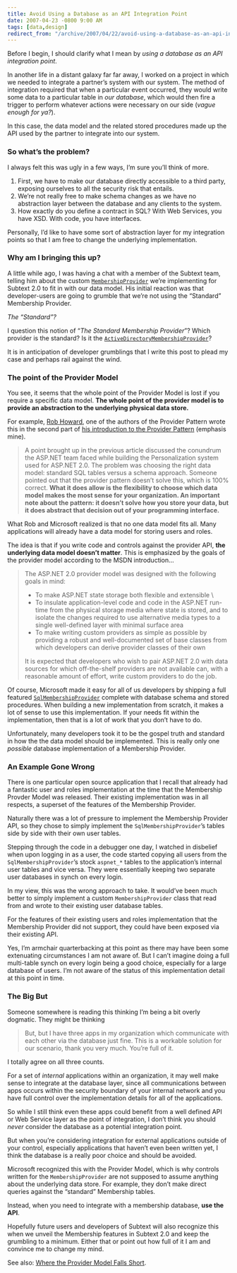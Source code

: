 ```yaml
---
title: Avoid Using a Database as an API Integration Point
date: 2007-04-23 -0800 9:00 AM
tags: [data,design]
redirect_from: "/archive/2007/04/22/avoid-using-a-database-as-an-api-integration-point.aspx/"
---
```


Before I begin, I should clarify what I mean by *using a database as an
API integration point*.

In another life in a distant galaxy far far away, I worked on a project
in which we needed to integrate a partner’s system with our system. The
method of integration required that when a particular event occurred,
they would write some data to a particular table in *our database*,
which would then fire a trigger to perform whatever actions were
necessary on our side (*vague enough for ya?*).

In this case, the data model and the related stored procedures made up
the API used by the partner to integrate into our system.

### So what’s the problem?

I always felt this was ugly in a few ways, I’m sure you’ll think of
more.

1.  First, we have to make our database directly accessible to a third
    party, exposing ourselves to all the security risk that entails.
2.  We’re not really free to make schema changes as we have no
    abstraction layer between the database and any clients to the
    system.
3.  How exactly do you define a contract in SQL? With Web Services, you
    have XSD. With code, you have interfaces.

Personally, I’d like to have some sort of abstraction layer for my
integration points so that I am free to change the underlying
implementation.

### Why am I bringing this up?

A little while ago, I was having a chat with a member of the
Subtext team,
telling him about the custom
[`MembershipProvider`](http://msdn2.microsoft.com/en-us/library/system.web.security.membershipprovider.aspx "MembershipProvider on MSDN")
we’re implementing for Subtext 2.0 to fit in with our data model. His
initial reaction was that developer-users are going to grumble that
we’re not using the “Standard” Membership Provider.

*The “Standard”?*

I question this notion of “*The Standard Membership Provider*”? Which
provider is the standard? Is it the
[`ActiveDirectoryMembershipProvider`](http://msdn2.microsoft.com/en-us/library/system.web.security.activedirectorymembershipprovider.aspx "Membership Provider for the Active Directory on MSDN")?

It is in anticipation of developer grumblings that I write this post to
plead my case and perhaps rail against the wind.

### The point of the Provider Model

You see, it seems that the whole point of the Provider Model is lost if
you require a specific data model. **The whole point of the provider
model is to provide an abstraction to the underlying physical data
store.**

For example, [Rob
Howard](http://weblogs.asp.net/rhoward/ "Rob Howard’s Blog"), one of the
authors of the Provider Pattern wrote this in the second part of [his
introduction to the Provider
Pattern](http://msdn2.microsoft.com/en-us/library/ms972370.aspx "Provider Design Pattern, Part 2")
(emphasis mine).

> A point brought up in the previous article discussed the conundrum the
> ASP.NET team faced while building the Personalization system used for
> ASP.NET 2.0. The problem was choosing the right data model: standard
> SQL tables versus a schema approach. Someone pointed out that the
> provider pattern doesn’t solve this, which is 100% correct. **What it
> does allow is the flexibility to choose which data model makes the
> most sense for your organization. An important note about the pattern:
> it doesn’t solve how you store your data, but it does abstract that
> decision out of your programming interface.**

What Rob and Microsoft realized is that no one data model fits all. Many
applications will already have a data model for storing users and roles.

The idea is that if you write code and controls against the provider
API, **the underlying data model doesn’t matter**. This is emphasized by
the goals of the provider model according to the MSDN introduction...

> The ASP.NET 2.0 provider model was designed with the following goals
> in mind:
>
> -   To make ASP.NET state storage both flexible and extensible \
> -   To insulate application-level code and code in the ASP.NET
>     run-time from the physical storage media where state is stored,
>     and to isolate the changes required to use alternative media types
>     to a single well-defined layer with minimal surface area
> -   To make writing custom providers as simple as possible by
>     providing a robust and well-documented set of base classes from
>     which developers can derive provider classes of their own
>
> It is expected that developers who wish to pair ASP.NET 2.0 with data
> sources for which off-the-shelf providers are not available can, with
> a reasonable amount of effort, write custom providers to do the job.

Of course, Microsoft made it easy for all of us developers by shipping a
full featured
[`SqlMembershipProvider`](http://msdn2.microsoft.com/en-us/library/system.web.security.sqlmembershipprovider.aspx "Sql Membership Provider on MSDN")
complete with database schema and stored procedures. When building a new
implementation from scratch, it makes a lot of sense to use this
implementation. If your needs fit within the implementation, then that
is a lot of work that you don’t have to do.

Unfortunately, many developers took it to be the gospel truth and
standard in how the the data model should be implemented. This is really
only one *possible* database implementation of a Membership Provider.

### An Example Gone Wrong

There is one particular open source application that I recall that
already had a fantastic user and roles implementation at the time that
the Membership Provder Model was released. Their existing implementation
was in all respects, a superset of the features of the Membership
Provider.

Naturally there was a lot of pressure to implement the Membership
Provider API, so they chose to simply implement the
`SqlMembershipProvider`’s tables side by side with their own user
tables.

Stepping through the code in a debugger one day, I watched in disbelief
when upon logging in as a user, the code started copying all users from
the `SqlMembershipProvider`’s stock `aspnet_*` tables to the
application’s internal user tables and vice versa. They were essentially
keeping two separate user databases in synch on every login.

In my view, this was the wrong approach to take. It would’ve been much
better to simply implement a custom `MembershipProvider` class that read
from and wrote to their existing user database tables.

For the features of their existing users and roles implementation that
the Membership Provider did not support, they could have been exposed
via their existing API.

Yes, I’m armchair quarterbacking at this point as there may have been
some extenuating circumstances I am not aware of. But I can’t imagine
doing a full multi-table synch on every login being a good choice,
especially for a large database of users. I’m not aware of the status of
this implementation detail at this point in time.

### The Big But

Someone somewhere is reading this thinking I’m being a bit overly
dogmatic. They might be thinking

> But, but I have three apps in my organization which communicate with
> each other via the database just fine. This is a workable solution for
> our scenario, thank you very much. You’re full of it.

I totally agree on all three counts.

For a set of *internal* applications within an organization, it may well
make sense to integrate at the database layer, since all communications
between apps occurs within the security boundary of your internal
network and you have full control over the implementation details for
all of the applications.

So while I still think even these apps could benefit from a well defined
API or Web Service layer as the point of integration, I don’t think you
should *never* consider the database as a potential integration point.

But when you’re considering integration for external applications
outside of your control, especially applications that haven’t even been
written yet, I think the database is a really poor choice and should be
avoided.

Microsoft recognized this with the Provider Model, which is why controls
written for the `MembershipProvider` are not supposed to assume anything
about the underlying data store. For example, they don’t make direct
queries against the “standard” Membership tables.

Instead, when you need to integrate with a membership database, **use
the API**.

Hopefully future users and developers of Subtext will also recognize
this when we unveil the Membership features in Subtext 2.0 and keep the
grumbling to a minimum. Either that or point out how full of it I am and
convince me to change my mind.

See also: [Where the Provider Model Falls
Short](https://haacked.com/archive/2005/11/01/wheretheprovidermodelfallsshort.aspx "Another post on the Provider Pattern").


